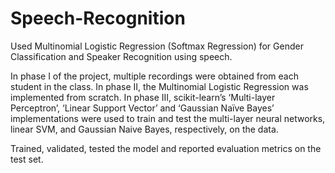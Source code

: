 # Speech-Recognition

Used Multinomial Logistic Regression (Softmax Regression) for Gender Classification and
Speaker Recognition using speech.

In phase I of the project, multiple recordings were obtained from each student in the class. In
phase II, the Multinomial Logistic Regression was implemented from scratch. In phase III,
scikit-learn’s ‘Multi-layer Perceptron’, ‘Linear Support Vector’ and ‘Gaussian Naïve Bayes’
implementations were used to train and test the multi-layer neural networks, linear SVM, and
Gaussian Naive Bayes, respectively, on the data.

Trained, validated, tested the model and reported evaluation metrics on the test set.
